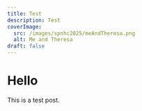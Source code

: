 ```yaml
---
title: Test
description: Test
coverImage:
  src: /images/spnhc2025/meAndTheresa.png
  alt: Me and Theresa
draft: false
---
```

# Hello

This is a test post.